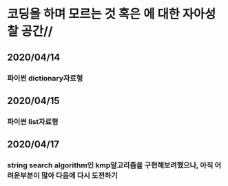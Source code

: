 # 코딩을 하며 모르는 것 혹은 에 대한 **자아성찰** 공간//


## 2020/04/14
### 파이썬 dictionary자료형

## 2020/04/15
### 파이썬 list자료형

## 2020/04/17
### string search algorithm인 kmp알고리즘을 구현해보려했으나, 아직 어려운부분이 많아 다음에 다시 도전하기
